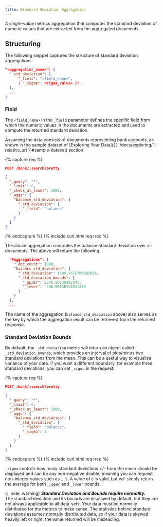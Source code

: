 ```yaml
---
title: Standard Deviation Aggregation
---
```


A _single-value_ metrics aggregation that computes the standard deviation of
numeric values that are extracted from the aggregated documents.

## Structuring

The following snippet captures the structure of standard deviation aggregations:

```json
"<aggregation_name>": {
  "_std_deviation": {
      "_field": "<field_name>",
      ( "_sigma": <sigma_value> )?
  },
  ...
}
```

### Field

The `<field_name>` in the `_field` parameter defines the specific field from
which the numeric values in the documents are extracted and used to compute the
returned standard deviation.

Assuming the data consists of documents representing bank accounts, as shown in
the sample dataset of [Exploring Your Data]({{ '/docs/exploring/' | relative_url }}#sample-dataset)
section:

{% capture req %}

```json
POST /bank/:search?pretty

{
  "_query": "*",
  "_limit": 0,
  "_check_at_least": 1000,
  "_aggs": {
    "balance_std_deviation": {
      "_std_deviation": {
        "_field": "balance"
      }
    }
  }
}
```
{% endcapture %}
{% include curl.html req=req %}

The above aggregation computes the balance standard deviation over all
documents. The above will return the following:


```json
  "#aggregations": {
    "_doc_count": 1000,
    "balance_std_deviation": {
      "_std_deviation": 1505.7671709602053,
      "_std_deviation_bounds": {
        "_upper": 5576.56738192041,
        "_lower": -446.50130192041049
      }
    }
  },
  ...
```

The name of the aggregation (`balance_std_deviation` above) also serves as the
key by which the aggregation result can be retrieved from the returned response.

### Standard Deviation Bounds

By default, the `_std_deviation` metric will return an object called
`_std_deviation_bounds`, which provides an interval of plus/minus two standard
deviations from the mean. This can be a useful way to visualize variance of your
data. If you want a different boundary, for example three standard deviations,
you can set `_sigma` in the request:

{% capture req %}

```json
POST /bank/:search?pretty

{
  "_query": "*",
  "_limit": 0,
  "_check_at_least": 1000,
  "_aggs": {
    "balance_std_deviation": {
      "_std_deviation": {
        "_field": "balance",
        "_sigma": 3
      }
    }
  }
}
```
{% endcapture %}
{% include curl.html req=req %}

`_sigma` controls how many standard deviations +/- from the mean should be
displayed and can be any non-negative double, meaning you can request
non-integer values such as `1.5`.  A value of `0` is valid, but will simply
return the average for both `_upper` and `_lower` bounds.

{: .note .warning}
**_Standard Deviation and Bounds require normality._**<br>
The standard deviation and its bounds are displayed by default, but they are not
always applicable to all data-sets. Your data must be normally distributed for
the metrics to make sense. The statistics behind standard deviations assumes
normally distributed data, so if your data is skewed heavily left or right, the
value returned will be misleading.
